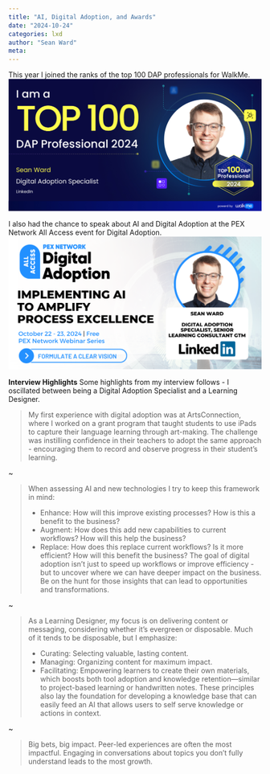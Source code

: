```yaml
---
title: "AI, Digital Adoption, and Awards"
date: "2024-10-24"
categories: lxd
author: "Sean Ward"
meta:
---
```


This year I joined the ranks of the top 100 DAP professionals for WalkMe.
![](/images/WardDAP100.png)

I also had the chance to speak about AI and Digital Adoption at the PEX Network All Access event for Digital Adoption.
![](/images/WardPEX.png)

**Interview Highlights**
Some highlights from my interview follows - I oscillated between being a Digital Adoption Specialist and a Learning Designer.

> My first experience with digital adoption was at ArtsConnection, where I worked on a grant program that taught students to use iPads to capture their language learning through art-making. The challenge was instilling confidence in their teachers to adopt the same approach - encouraging them to record and observe progress in their student’s learning.

~

> When assessing AI and new technologies I try to keep this framework in mind:
> - Enhance: How will this improve existing processes? How is this a benefit to the business?
> - Augment: How does this add new capabilities to current workflows? How will this help the business?
> - Replace: How does this replace current workflows? Is it more efficient? How will this benefit the business?
> The goal of digital adoption isn’t just to speed up workflows or improve efficiency - but to uncover where we can have deeper impact on the business. Be on the hunt for those insights that can lead to opportunities and transformations.

~

> As a Learning Designer, my focus is on delivering content or messaging, considering whether it’s evergreen or disposable. Much of it tends to be disposable, but I emphasize:
> - Curating: Selecting valuable, lasting content.  
> - Managing: Organizing content for maximum impact.  
> - Facilitating: Empowering learners to create their own materials, which boosts both tool adoption and knowledge retention—similar to project-based learning or handwritten notes.
> These principles also lay the foundation for developing a knowledge base that can easily feed an AI that allows users to self serve knowledge or actions in context.

~

> Big bets, big impact. Peer-led experiences are often the most impactful. Engaging in conversations about topics you don’t fully understand leads to the most growth.
